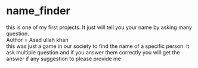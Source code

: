# name_finder
this is one of my first projects. It just will tell you your name by asking many question.
<br>
Author = Asad ullah khan
<br>
this was just a game in our society to find the name of a specific person.
it ask multiple question and if you answer them correctly you will get the answer
if any suggestion to please provide me
